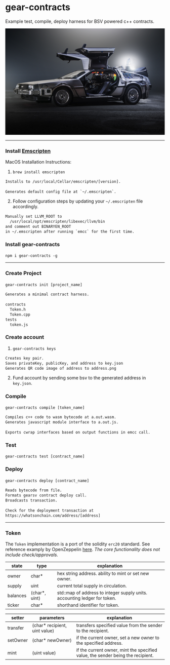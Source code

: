 # gear-contracts

Example test, compile, deploy harness for BSV powered c++ contracts.

![deLorean Time Machine](delorean.jpg)
___

### Install [Emscripten](https://emscripten.org/docs/)

MacOS Installation Instructions:

1. `brew install emscripten`
```
Installs to /usr/local/Cellar/emscripten/[version].

Generates default config file at `~/.emscripten`.
```

2. Follow configuration steps by updating your `~/.emscripten` file accordingly.
```
Manually set LLVM_ROOT to
  /usr/local/opt/emscripten/libexec/llvm/bin
and comment out BINARYEN_ROOT
in ~/.emscripten after running `emcc` for the first time.
```

### Install gear-contracts
`npm i gear-contracts -g`
___

### Create Project
`gear-contracts init [project_name]`

```
Generates a minimal contract harness.

contracts
  Token.h
  Token.cpp
tests
  token.js
```
### Create account
1. `gear-contracts keys`
```
Creates key pair.
Saves privateKey, publicKey, and address to key.json
Generates QR code image of address to address.png
```
2. Fund account by sending some bsv to the generated address in `key.json`.

### Compile
`gear-contracts compile [token_name]`

```
Compiles c++ code to wasm bytecode at a.out.wasm.
Generates javascript module interface to a.out.js.

Exports cwrap interfaces based on output functions in emcc call.
```

### Test
`gear-contracts test [contract_name]`

### Deploy
`gear-contracts deploy [contract_name]`

```
Reads bytecode from file.
Formats gearsv contract deploy call.
Broadcasts transaction.

Check for the deployment transaction at https://whatsonchain.com/address/[address]
```
____

### Token

The `Token` implementation is a port of the solidity `erc20` standard. See reference examply by OpenZeppelin [here](https://github.com/OpenZeppelin/openzeppelin-solidity/blob/master/contracts/token/ERC20/ERC20.sol).
*The core functionality does not include check/approvals.*

| state  | type | explanation |
| ------------- | ------------- | ------------- |
| owner  | char*  | hex string address. ability to mint or set new owner.
| supply | uint  | current total supply in circulation.
| balances | (char*, uint)  | std::map of address to integer supply units. accounting ledger for token.
| ticker | char*  | shorthand identifier for token.

| setter  | parameters | explanation |
| ------------- | ------------- | ------------- |
| transfer  | (char* recipient, uint value)  |  transfers specified value from the sender to the recipient.
| setOwner | (char* newOwner)  | if the current owner, set a new owner to the specified address.
| mint | (uint value)  | if the current owner, mint the specified value, the sender being the recipient.
